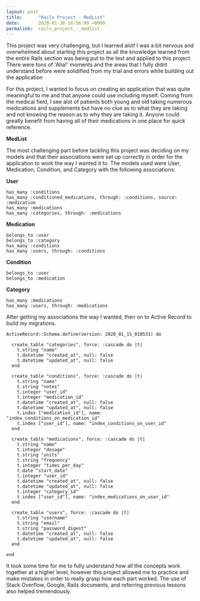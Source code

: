 ```yaml
---
layout: post
title:      "Rails Project - MedList"
date:       2020-01-30 18:56:09 +0000
permalink:  rails_project_-_medlist
---
```


This project was very challenging, but I learned alot! I was a bit nervous and overwhelmed about starting this project as all the knowledge learned from the entire Rails section was being put to the test and applied to this project. There were tons of 'Aha!' moments and the areas that I fully didnt understand before were solidified from my trial and errors while building out the application

For this project, I wanted to focus on creating an application that was quite meaningful to me and that anyone could use including myself. Coming from the medical field, I see alot of patients both young and old taking numerous medications and supplements but have no clue as to what they are taking and not knowing the reason as to why they are taking it. Anyone could greatly benefit from having all of their medications in one place for quick reference. 



**MedList**

The most challenging part before tackling this project was deciding on my models and that their associations were set up correctly in order for the application to work the way I wanted it to. The models used were User, Medication, Condition, and Category with the following associations: 

**User**
```
has_many :conditions
has_many :conditioned_medications, through: :conditions, source: :medication
has_many :medications
has_many :categories, through: :medications
```

**Medication**
```
belongs_to :user
belongs_to :category
has_many :conditions
has_many :users, through: :conditions
```

**Condition**
```
belongs_to :user
belongs_to :medication
```

**Category**
```
has_many :medications
has_many :users, through: :medications
```

After getting my associations the way I wanted, then on to Active Record to build my migrations.

```
ActiveRecord::Schema.define(version: 2020_01_15_010531) do

  create_table "categories", force: :cascade do |t|
    t.string "name"
    t.datetime "created_at", null: false
    t.datetime "updated_at", null: false
  end

  create_table "conditions", force: :cascade do |t|
    t.string "name"
    t.string "notes"
    t.integer "user_id"
    t.integer "medication_id"
    t.datetime "created_at", null: false
    t.datetime "updated_at", null: false
    t.index ["medication_id"], name: "index_conditions_on_medication_id"
    t.index ["user_id"], name: "index_conditions_on_user_id"
  end

  create_table "medications", force: :cascade do |t|
    t.string "name"
    t.integer "dosage"
    t.string "units"
    t.string "frequency"
    t.integer "times_per_day"
    t.date "start_date"
    t.integer "user_id"
    t.datetime "created_at", null: false
    t.datetime "updated_at", null: false
    t.integer "category_id"
    t.index ["user_id"], name: "index_medications_on_user_id"
  end

  create_table "users", force: :cascade do |t|
    t.string "username"
    t.string "email"
    t.string "password_digest"
    t.datetime "created_at", null: false
    t.datetime "updated_at", null: false
  end

end
```


It took some time for me to fully understand how all the concepts work together at a higher level, however this project allowed me to practice and make mistakes in order to really grasp how each part worked.  The use of Stack Overflow, Google, Rails documents, and referring previous lessons also helped tremendously. 
